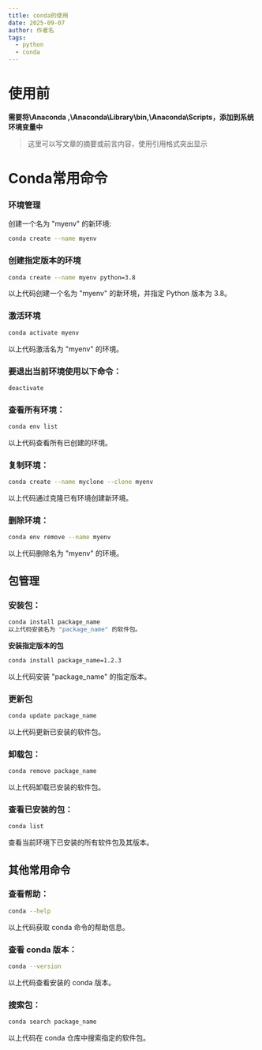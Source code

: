 ```yaml
---
title: conda的使用
date: 2025-09-07
author: 作者名
tags:
  - python
  - conda
---
```


# 使用前
**需要将\Anaconda ,\Anaconda\Library\bin,\Anaconda\Scripts，添加到系统环境变量中**



<!-- 可选：文章摘要或前言 -->
> 这里可以写文章的摘要或前言内容，使用引用格式突出显示

# Conda常用命令

### 环境管理
创建一个名为 "myenv" 的新环境:
```bash
conda create --name myenv
```

### 创建指定版本的环境
```bash
conda create --name myenv python=3.8
```
以上代码创建一个名为 "myenv" 的新环境，并指定 Python 版本为 3.8。

### 激活环境
```bash
conda activate myenv
```
以上代码激活名为 "myenv" 的环境。

### 要退出当前环境使用以下命令：
```bash
deactivate
```
### 查看所有环境：
```bash
conda env list
```
以上代码查看所有已创建的环境。

### 复制环境：
```bash
conda create --name myclone --clone myenv
```
以上代码通过克隆已有环境创建新环境。

### 删除环境：
```bash
conda env remove --name myenv
```
以上代码删除名为 "myenv" 的环境。


## 包管理
### 安装包：
```bash
conda install package_name
以上代码安装名为 "package_name" 的软件包。
```

**安装指定版本的包**
```bash
conda install package_name=1.2.3
```
以上代码安装 "package_name" 的指定版本。

### 更新包
```bash
conda update package_name
```
以上代码更新已安装的软件包。

### 卸载包：
```bash
conda remove package_name
```
以上代码卸载已安装的软件包。

### 查看已安装的包：
```bash
conda list
```
查看当前环境下已安装的所有软件包及其版本。


## 其他常用命令
### 查看帮助：
```bash
conda --help
```
以上代码获取 conda 命令的帮助信息。

### 查看 conda 版本：
```bash
conda --version
```
以上代码查看安装的 conda 版本。

### 搜索包：
```bash
conda search package_name
```
以上代码在 conda 仓库中搜索指定的软件包。


